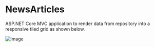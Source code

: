 # NewsArticles
ASP.NET Core MVC application to render data from repository into a responsive tiled grid as shown below. 

![image](https://user-images.githubusercontent.com/109025087/178144315-97cc348a-d0c8-4720-95c7-02492012cf24.png)
